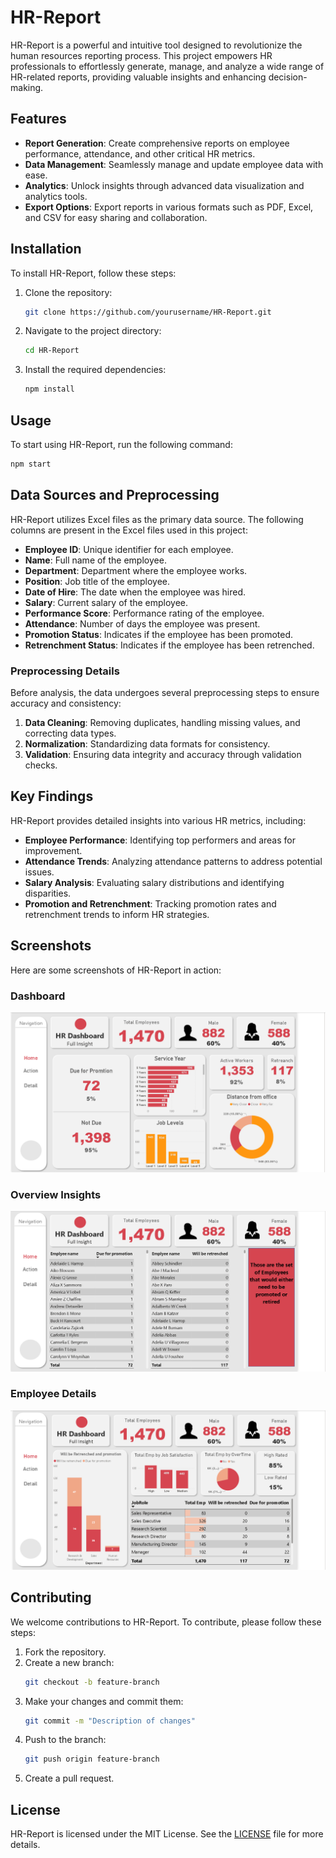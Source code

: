 # HR-Report

HR-Report is a powerful and intuitive tool designed to revolutionize the human resources reporting process. This project empowers HR professionals to effortlessly generate, manage, and analyze a wide range of HR-related reports, providing valuable insights and enhancing decision-making.

## Features

- **Report Generation**: Create comprehensive reports on employee performance, attendance, and other critical HR metrics.
- **Data Management**: Seamlessly manage and update employee data with ease.
- **Analytics**: Unlock insights through advanced data visualization and analytics tools.
- **Export Options**: Export reports in various formats such as PDF, Excel, and CSV for easy sharing and collaboration.

## Installation

To install HR-Report, follow these steps:

1. Clone the repository:
    ```bash
    git clone https://github.com/yourusername/HR-Report.git
    ```
2. Navigate to the project directory:
    ```bash
    cd HR-Report
    ```
3. Install the required dependencies:
    ```bash
    npm install
    ```

## Usage

To start using HR-Report, run the following command:
```bash
npm start
```

## Data Sources and Preprocessing

HR-Report utilizes Excel files as the primary data source. The following columns are present in the Excel files used in this project:

- **Employee ID**: Unique identifier for each employee.
- **Name**: Full name of the employee.
- **Department**: Department where the employee works.
- **Position**: Job title of the employee.
- **Date of Hire**: The date when the employee was hired.
- **Salary**: Current salary of the employee.
- **Performance Score**: Performance rating of the employee.
- **Attendance**: Number of days the employee was present.
- **Promotion Status**: Indicates if the employee has been promoted.
- **Retrenchment Status**: Indicates if the employee has been retrenched.

### Preprocessing Details

Before analysis, the data undergoes several preprocessing steps to ensure accuracy and consistency:

1. **Data Cleaning**: Removing duplicates, handling missing values, and correcting data types.
2. **Normalization**: Standardizing data formats for consistency.
3. **Validation**: Ensuring data integrity and accuracy through validation checks.

## Key Findings

HR-Report provides detailed insights into various HR metrics, including:

- **Employee Performance**: Identifying top performers and areas for improvement.
- **Attendance Trends**: Analyzing attendance patterns to address potential issues.
- **Salary Analysis**: Evaluating salary distributions and identifying disparities.
- **Promotion and Retrenchment**: Tracking promotion rates and retrenchment trends to inform HR strategies.

## Screenshots

Here are some screenshots of HR-Report in action:

### Dashboard
![Dashboard](Screenshot%20(11).png)

### Overview Insights
![Overview Insights](Screenshot%20(12).png)

### Employee Details
![Employee Details](Screenshot%20(13).png)

## Contributing

We welcome contributions to HR-Report. To contribute, please follow these steps:

1. Fork the repository.
2. Create a new branch:
    ```bash
    git checkout -b feature-branch
    ```
3. Make your changes and commit them:
    ```bash
    git commit -m "Description of changes"
    ```
4. Push to the branch:
    ```bash
    git push origin feature-branch
    ```
5. Create a pull request.

## License

HR-Report is licensed under the MIT License. See the [LICENSE](LICENSE) file for more details.